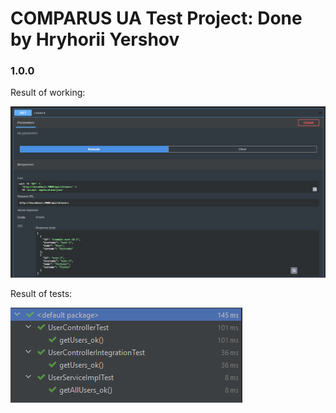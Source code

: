# COMPARUS UA Test Project: Done by Hryhorii Yershov

### 1.0.0

Result of working:

![result_dev_check.png](screens/result_dev_check.png)

Result of tests:

![result_of_tests.png](screens/result_of_tests.png)